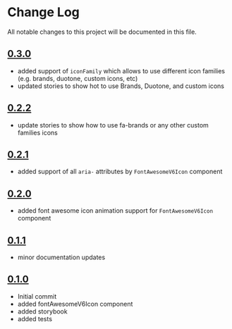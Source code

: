 # Change Log

All notable changes to this project will be documented in this file.

## [0.3.0]()

* added support of `iconFamily` which allows to use different icon families (e.g. brands, duotone, custom icons, etc)
* updated stories to show hot to use Brands, Duotone, and custom icons

## [0.2.2](https://github.com/code-dot-org/code-dot-org/pull/60788)

* update stories to show how to use fa-brands or any other custom families icons

## [0.2.1](https://github.com/code-dot-org/code-dot-org/pull/58469)

* added support of all `aria-` attributes by `FontAwesomeV6Icon` component

## [0.2.0](https://github.com/code-dot-org/code-dot-org/pull/57228)

* added font awesome icon animation support for `FontAwesomeV6Icon` component

## [0.1.1](https://github.com/code-dot-org/code-dot-org/pull/55797)

* minor documentation updates

## [0.1.0](https://github.com/code-dot-org/code-dot-org/pull/55305)

* Initial commit
* added fontAwesomeV6Icon component
* added storybook
* added tests